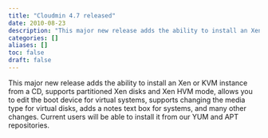 ```yaml
---
title: "Cloudmin 4.7 released"
date: 2010-08-23
description: "This major new release adds the ability to install an Xen or KVM instance from a CD, supports..."
categories: []
aliases: []
toc: false
draft: false
---
```

This major new release adds the ability to install an Xen or KVM instance from a CD, supports partitioned Xen disks and Xen HVM mode, allows you to edit the boot device for virtual systems, supports changing the media type for virtual disks, adds a notes text box for systems, and many other changes. Current users will be able to install it from our YUM and APT repositories.
